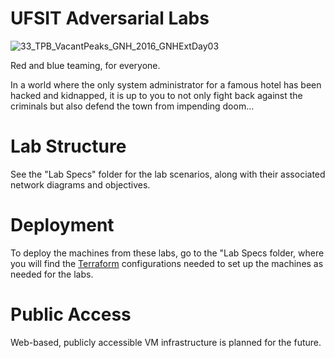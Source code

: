 # UFSIT Adversarial Labs
![33_TPB_VacantPeaks_GNH_2016_GNHExtDay03](https://github.com/user-attachments/assets/db2a292b-53b7-4cb3-8043-0980edd2acd2)

Red and blue teaming, for everyone. 

In a world where the only system administrator for a famous hotel has been hacked and kidnapped, it is up to you to not only fight back against the criminals but also defend the town from impending doom...

# Lab Structure
See the "Lab Specs" folder for the lab scenarios, along with their associated network diagrams and objectives.

# Deployment
To deploy the machines from these labs, go to the "Lab Specs folder, where you will find the [Terraform](https://developer.hashicorp.com/terraform/tutorials/aws-get-started/install-cli) configurations needed to set up the machines as needed for the labs.

# Public Access
Web-based, publicly accessible VM infrastructure is planned for the future.
